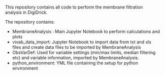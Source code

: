 This repository contains all code to perform the membrane filtration analysis in DigiDrick.

The repository contains:
- MembraneAnalysis : Main Jupyter Notebook to perform calculations and plots
- vivab_data_import: Jupyter Notebook to import data from txt and xls files and create data files to be imported by MembraneAnalysis
- ObsVarDef: Used for variable settings (min/max limits, median filtering etc) and variable information, imported by MembraneAnalysis.
- python_environment: YML file containing the setup for python environment
